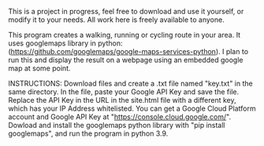 This is a project in progress, feel free to download and use it yourself, or modify it to your needs.
All work here is freely available to anyone.

This program creates a walking, running or cycling route in your area.
It uses googlemaps library in python: (https://github.com/googlemaps/google-maps-services-python).
I plan to run this and display the result on a webpage using an embedded google map at some point.

INSTRUCTIONS:
Download files and create a .txt file named "key.txt" in the same directory. In the file, paste your Google API Key and save the file. Replace the API Key in the URL in the site.html file with a different key, which has your IP Address whitelisted.  You can get a Google Cloud Platform account and Google API Key at "https://console.cloud.google.com/". Dowload and install the googlemaps python library with "pip install googlemaps", and run the program in python 3.9.


